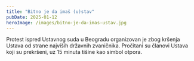 ```yaml
---
title: "Bitno je da imaš (u)stav"
pubDate: 2025-01-12
heroImage: /images/bitno-je-da-imas-ustav.jpg
---
```


Protest ispred Ustavnog suda u Beogradu organizovan je zbog kršenja Ustava od strane najviših državnih zvaničnika. Pročitani su članovi Ustava koji su prekršeni, uz 15 minuta tišine kao simbol otpora.
